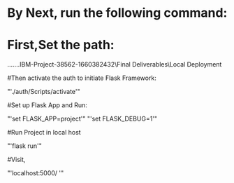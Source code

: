 # By Next, run the following command:

# First,Set the path:

.......IBM-Project-38562-1660382432\Final Deliverables\Local Deployment


#Then activate the auth to initiate Flask Framework:

"'./auth/Scripts/activate'"

#Set up Flask App and Run:


"'set FLASK_APP=project'"
"'set FLASK_DEBUG=1'"

#Run Project in local host

"'flask run'"

#Visit,

"'localhost:5000/ '"
